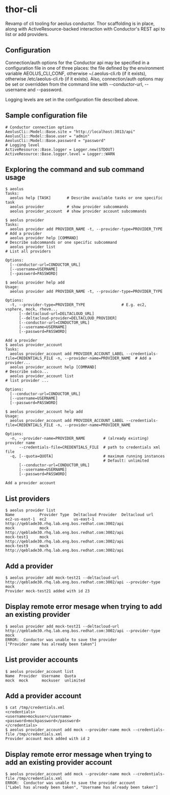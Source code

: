 thor-cli
========

Revamp of cli tooling for aeolus conductor.  Thor scaffolding is in
place, along with ActiveResource-backed interaction with Conductor's
REST api to list or add providers.

## Configuration

Connection/auth options for the Conductor api may be specified in a
configuration file in one of three places: the file defined by the
environment variable AEOLUS_CLI_CONF, otherwise ~/.aeolus-cli.rb (if
it exists), otherwise /etc/aeolus-cli.rb (if it exists).  Also,
connection/auth options may be set or overridden from the command line
with --conductor-url, --username and --password.

Logging levels are set in the configuration file described above.

## Sample configuration file

    # Conductor connection options
    AeolusCli::Model::Base.site = "http://localhost:3013/api"
    AeolusCli::Model::Base.user = "admin"
    AeolusCli::Model::Base.password = "password"
    # Logging level
    ActiveResource::Base.logger = Logger.new(STDOUT)
    ActiveResource::Base.logger.level = Logger::WARN

## Exploring the command and sub command usage

    $ aeolus
    Tasks:
      aeolus help [TASK]       # Describe available tasks or one specific task
      aeolus provider          # show provider subcommands
      aeolus provider_account  # show provider account subcommands

    $ aeolus provider
    Tasks:
      aeolus provider add PROVIDER_NAME -t, --provider-type=PROVIDER_TYPE  # Add a provider
      aeolus provider help [COMMAND]                                       # Describe subcommands or one specific subcommand
      aeolus provider list                                                 # List all providers

    Options:
      [--conductor-url=CONDUCTOR_URL]
      [--username=USERNAME]
      [--password=PASSWORD]

    $ aeolus provider help add
    Usage:
      aeolus provider add PROVIDER_NAME -t, --provider-type=PROVIDER_TYPE

    Options:
      -t, --provider-type=PROVIDER_TYPE                # E.g. ec2, vsphere, mock, rhevm...
          [--deltacloud-url=DELTACLOUD_URL]
          [--deltacloud-provider=DELTACLOUD_PROVIDER]
          [--conductor-url=CONDUCTOR_URL]
          [--username=USERNAME]
          [--password=PASSWORD]

    Add a provider
    $ aeolus provider_account
    Tasks:
      aeolus provider_account add PROVIDER_ACCOUNT_LABEL --credentials-file=CREDENTIALS_FILE -n, --provider-name=PROVIDER_NAME  # Add a provider...
      aeolus provider_account help [COMMAND]                                                                                    # Describe subco...
      aeolus provider_account list                                                                                              # list provider ...

    Options:
      [--conductor-url=CONDUCTOR_URL]
      [--username=USERNAME]
      [--password=PASSWORD]

    $ aeolus provider_account help add
    Usage:
      aeolus provider_account add PROVIDER_ACCOUNT_LABEL --credentials-file=CREDENTIALS_FILE -n, --provider-name=PROVIDER_NAME

    Options:
      -n, --provider-name=PROVIDER_NAME        # (already existing) provider name
          --credentials-file=CREDENTIALS_FILE  # path to credentials xml file
      -q, [--quota=QUOTA]                      # maximum running instances
                                               # Default: unlimited
          [--conductor-url=CONDUCTOR_URL]
          [--username=USERNAME]
          [--password=PASSWORD]

    Add a provider account

## List providers

    $ aeolus provider list
    Name           Provider Type  Deltacloud Provider  Deltacloud url
    ec2-us-east-1  ec2            us-east-1            http://qeblade30.rhq.lab.eng.bos.redhat.com:3002/api
    mock           mock                                http://qeblade30.rhq.lab.eng.bos.redhat.com:3002/api
    mock-test1     mock                                http://qeblade30.rhq.lab.eng.bos.redhat.com:3002/api
    mock-test9     mock                                http://qeblade30.rhq.lab.eng.bos.redhat.com:3002/api

## Add a provider

    $ aeolus provider add mock-test21 --deltacloud-url http://qeblade30.rhq.lab.eng.bos.redhat.com:3002/api --provider-type mock
    Provider mock-test21 added with id 23

## Display remote error mesage when trying to add an existing provider

    $ aeolus provider add mock-test21 --deltacloud-url http://qeblade30.rhq.lab.eng.bos.redhat.com:3002/api --provider-type mock
    ERROR:  Conductor was unable to save the provider
    ["Provider name has already been taken"]

## List provider accounts

    $ aeolus provider_account list
    Name  Provider  Username  Quota
    mock  mock      mockuser  unlimited

## Add a provider account

    $ cat /tmp/credentials.xml
    <credentials>
    <username>mockuser</username>
    <password>mockpassword</password>
    </credentials>
    $ aeolus provider_account add mock --provider-name mock --credentials-file /tmp/credentials.xml
    Provider account mock added with id 2

## Display remote error message when trying to add an existing provider account

    $ aeolus provider_account add mock --provider-name mock --credentials-file /tmp/credentials.xml
    ERROR:  Conductor was unable to save the provider account
    ["Label has already been taken", "Username has already been taken"]
